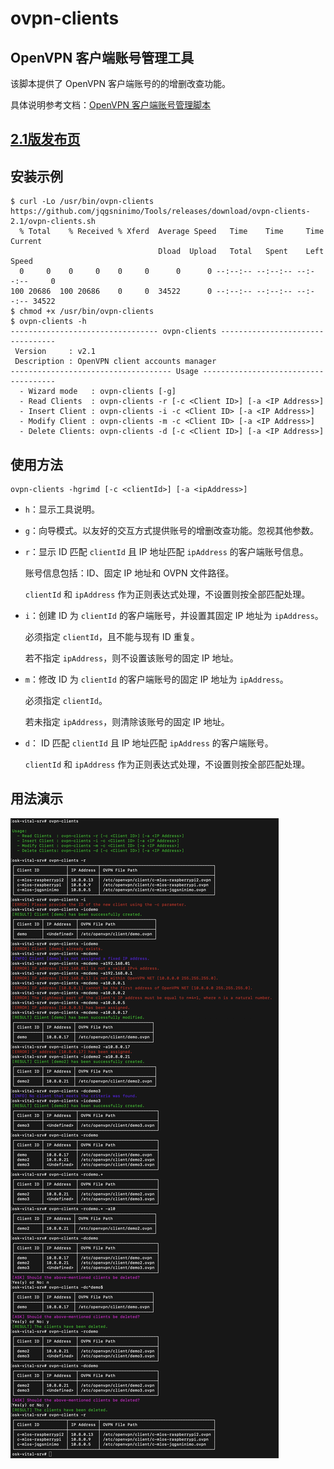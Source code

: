 # ovpn-clients
## OpenVPN 客户端账号管理工具

该脚本提供了 OpenVPN 客户端账号的的增删改查功能。

具体说明参考文档：[OpenVPN 客户端账号管理脚本](https://www.notion.so/jqgsninimo/WAR-b26fcfac9ce848b89468801395655420?pvs=4)

## [2.1版发布页](https://github.com/jqgsninimo/Tools/releases/tag/ovpn-clients-2.1)

## 安装示例
```
$ curl -Lo /usr/bin/ovpn-clients https://github.com/jqgsninimo/Tools/releases/download/ovpn-clients-2.1/ovpn-clients.sh
  % Total    % Received % Xferd  Average Speed   Time    Time     Time  Current
                                 Dload  Upload   Total   Spent    Left  Speed
  0     0    0     0    0     0      0      0 --:--:-- --:--:-- --:--:--     0
100 20686  100 20686    0     0  34522      0 --:--:-- --:--:-- --:--:-- 34522
$ chmod +x /usr/bin/ovpn-clients
$ ovpn-clients -h
--------------------------------- ovpn-clients ---------------------------------
 Version     : v2.1
 Description : OpenVPN client accounts manager
------------------------------------ Usage -------------------------------------
  - Wizard mode   : ovpn-clients [-g]
  - Read Clients  : ovpn-clients -r [-c <Client ID>] [-a <IP Address>]
  - Insert Client : ovpn-clients -i -c <Client ID> [-a <IP Address>]
  - Modify Client : ovpn-clients -m -c <Client ID> [-a <IP Address>]
  - Delete Clients: ovpn-clients -d [-c <Client ID>] [-a <IP Address>]
```

## 使用方法
```
ovpn-clients -hgrimd [-c <clientId>] [-a <ipAddress>]
```
- `h`：显示工具说明。
- `g`：向导模式。以友好的交互方式提供账号的增删改查功能。忽视其他参数。
- `r`：显示 ID 匹配 `clientId` 且 IP 地址匹配 `ipAddress` 的客户端账号信息。

    账号信息包括：ID、固定 IP 地址和 OVPN 文件路径。

    `clientId` 和 `ipAddress` 作为正则表达式处理，不设置则按全部匹配处理。
    
- `i`：创建 ID 为 `clientId` 的客户端账号，并设置其固定 IP 地址为 `ipAddress`。

    必须指定 `clientId`，且不能与现有 ID 重复。

    若不指定 `ipAddress`，则不设置该账号的固定 IP 地址。

- `m`：修改 ID 为 `clientId` 的客户端账号的固定 IP 地址为 `ipAddress`。

    必须指定 `clientId`。

    若未指定 `ipAddress`，则清除该账号的固定 IP 地址。

- `d`： ID 匹配 `clientId` 且 IP 地址匹配 `ipAddress` 的客户端账号。
    
    `clientId` 和 `ipAddress` 作为正则表达式处理，不设置则按全部匹配处理。

## 用法演示
![用法演示](https://github.com/jqgsninimo/Tools/blob/main/ovpn-clients-demo.jpg)
